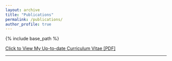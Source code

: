 ```yaml
---
layout: archive
title: "Publications"
permalink: /publications/
author_profile: true
---
```


{% include base_path %}

[Click to View My Up-to-date Curriculum Vitae [PDF]](http://)

---

